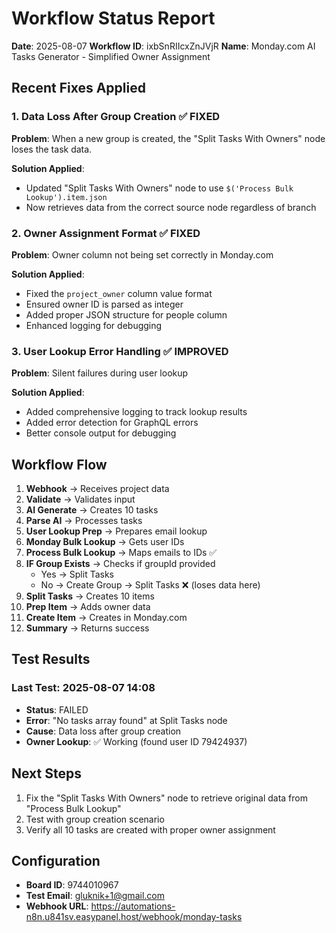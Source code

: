 # Workflow Status Report
**Date**: 2025-08-07
**Workflow ID**: ixbSnRIIcxZnJVjR
**Name**: Monday.com AI Tasks Generator - Simplified Owner Assignment

## Recent Fixes Applied

### 1. Data Loss After Group Creation ✅ FIXED
**Problem**: When a new group is created, the "Split Tasks With Owners" node loses the task data.

**Solution Applied**: 
- Updated "Split Tasks With Owners" node to use `$('Process Bulk Lookup').item.json`
- Now retrieves data from the correct source node regardless of branch

### 2. Owner Assignment Format ✅ FIXED
**Problem**: Owner column not being set correctly in Monday.com

**Solution Applied**:
- Fixed the `project_owner` column value format
- Ensured owner ID is parsed as integer
- Added proper JSON structure for people column
- Enhanced logging for debugging

### 3. User Lookup Error Handling ✅ IMPROVED
**Problem**: Silent failures during user lookup

**Solution Applied**:
- Added comprehensive logging to track lookup results
- Added error detection for GraphQL errors
- Better console output for debugging

## Workflow Flow

1. **Webhook** → Receives project data
2. **Validate** → Validates input
3. **AI Generate** → Creates 10 tasks
4. **Parse AI** → Processes tasks
5. **User Lookup Prep** → Prepares email lookup
6. **Monday Bulk Lookup** → Gets user IDs
7. **Process Bulk Lookup** → Maps emails to IDs ✅
8. **IF Group Exists** → Checks if groupId provided
   - Yes → Split Tasks
   - No → Create Group → Split Tasks ❌ (loses data here)
9. **Split Tasks** → Creates 10 items
10. **Prep Item** → Adds owner data
11. **Create Item** → Creates in Monday.com
12. **Summary** → Returns success

## Test Results

### Last Test: 2025-08-07 14:08
- **Status**: FAILED
- **Error**: "No tasks array found" at Split Tasks node
- **Cause**: Data loss after group creation
- **Owner Lookup**: ✅ Working (found user ID 79424937)

## Next Steps

1. Fix the "Split Tasks With Owners" node to retrieve original data from "Process Bulk Lookup"
2. Test with group creation scenario
3. Verify all 10 tasks are created with proper owner assignment

## Configuration

- **Board ID**: 9744010967
- **Test Email**: gluknik+1@gmail.com
- **Webhook URL**: https://automations-n8n.u841sv.easypanel.host/webhook/monday-tasks
